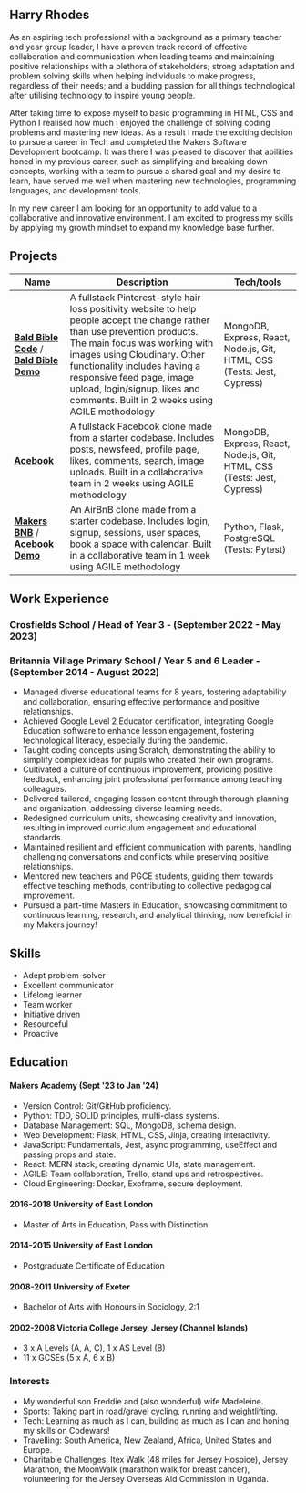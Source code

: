 ## Harry Rhodes

As an aspiring tech professional with a background as a primary teacher and year group leader, I have a proven track record of effective collaboration and communication when leading teams and maintaining positive relationships with a plethora of stakeholders; strong adaptation and problem solving skills when helping individuals to make progress, regardless of their needs; and a budding passion for all things technological after utilising technology to inspire young people. 

After taking time to expose myself to basic programming in HTML, CSS and Python I realised how much I enjoyed the challenge of solving coding problems and mastering new ideas. As a result I made the exciting decision to pursue a career in Tech and completed the Makers Software Development bootcamp. It was there I was pleased to discover that abilities honed in my previous career, such as simplifying and breaking down concepts, working with a team to pursue a shared goal and my desire to learn, have served me well when mastering new technologies, programming languages, and development tools.

In my new career I am looking for an opportunity to add value to a collaborative and innovative environment. I am excited to progress my skills by applying my growth mindset to expand my knowledge base further.

## Projects

| Name                         | Description       | Tech/tools        |
| ---------------------------- | ----------------- | ----------------- |
| [**Bald Bible Code**](https://github.com/hjtrhodes/baldbibleHR)  /  [**Bald Bible Demo**](https://baldbible-s8q0.onrender.com/)  | A fullstack Pinterest-style hair loss positivity website to help people accept the change rather than use prevention products. The main focus was working with images using Cloudinary. Other functionality includes having a responsive feed page, image upload, login/signup, likes and comments. Built in 2 weeks using AGILE methodology | MongoDB, Express, React, Node.js, Git, HTML, CSS (Tests: Jest, Cypress) |
| [**Acebook**](https://github.com/hjtrhodes/Acebook-my-version)       | A fullstack Facebook clone made from a starter codebase. Includes posts, newsfeed, profile page, likes, comments, search, image uploads. Built in a collaborative team in 2 weeks using AGILE methodology | MongoDB, Express, React, Node.js, Git, HTML, CSS (Tests: Jest, Cypress) |
| [**Makers BNB**](https://github.com/hjtrhodes/MakersBNBPersonal)  /  [**Acebook Demo**](https://acebook-mo3r.onrender.com/)   | An AirBnB clone made from a starter codebase. Includes login, signup, sessions, user spaces, book a space with calendar. Built in a collaborative team in 1 week using AGILE methodology | Python, Flask, PostgreSQL (Tests: Pytest) |

## Work Experience

### Crosfields School / Head of Year 3 - (September 2022 - May 2023)
### Britannia Village Primary School / Year 5 and 6 Leader - (September 2014 - August 2022)  
- Managed diverse educational teams for 8 years, fostering adaptability and collaboration, ensuring effective performance and positive relationships.
- Achieved Google Level 2 Educator certification, integrating Google Education software to enhance lesson engagement, fostering technological literacy, especially during the pandemic.
- Taught coding concepts using Scratch, demonstrating the ability to simplify complex ideas for pupils who created their own programs.
- Cultivated a culture of continuous improvement, providing positive feedback, enhancing joint professional performance among teaching colleagues.
- Delivered tailored, engaging lesson content through thorough planning and organization, addressing diverse learning needs.
- Redesigned curriculum units, showcasing creativity and innovation, resulting in improved curriculum engagement and educational standards.
- Maintained resilient and efficient communication with parents, handling challenging conversations and conflicts while preserving positive relationships.
- Mentored new teachers and PGCE students, guiding them towards effective teaching methods, contributing to collective pedagogical improvement.
- Pursued a part-time Masters in Education, showcasing commitment to continuous learning, research, and analytical thinking, now beneficial in my Makers journey!

## Skills

- Adept problem-solver
- Excellent communicator
- Lifelong learner
- Team worker
- Initiative driven
- Resourceful
- Proactive

## Education

#### Makers Academy (Sept '23 to Jan '24)
- Version Control: Git/GitHub proficiency.
- Python: TDD, SOLID principles, multi-class systems.
- Database Management: SQL, MongoDB, schema design.
- Web Development: Flask, HTML, CSS, Jinja, creating interactivity.
- JavaScript: Fundamentals, Jest, async programming, useEffect and passing props and state.
- React: MERN stack, creating dynamic UIs, state management.
- AGILE: Team collaboration, Trello, stand ups and retrospectives.
- Cloud Engineering: Docker, Exoframe, secure deployment.

#### 2016-2018	University of East London
  - Master of Arts in Education, Pass with Distinction
#### 2014-2015	University of East London 
  - Postgraduate Certificate of Education
#### 2008-2011	University of Exeter 
  - Bachelor of Arts with Honours in Sociology, 2:1 
#### 2002-2008	Victoria College Jersey, Jersey (Channel Islands)
  - 3 x A Levels (A, A, C), 1 x AS Level (B)
  - 11 x GCSEs (5 x A, 6 x B)

### Interests

- My wonderful son Freddie and (also wonderful) wife Madeleine.
- Sports: Taking part in road/gravel cycling, running and weightlifting.
- Tech: Learning as much as I can, building as much as I can and honing my skills on Codewars!
- Travelling: South America, New Zealand, Africa, United States and Europe.
- Charitable Challenges: Itex Walk (48 miles for Jersey Hospice), Jersey Marathon, the MoonWalk (marathon walk for breast cancer), volunteering for the Jersey Overseas Aid Commission in Uganda.
